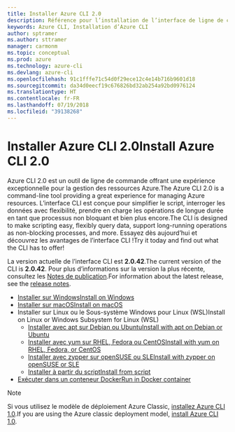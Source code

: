 ```yaml
---
title: Installer Azure CLI 2.0
description: Référence pour l’installation de l’interface de ligne de commande Azure 2.0
keywords: Azure CLI, Installation d’Azure CLI
author: sptramer
ms.author: sttramer
manager: carmonm
ms.topic: conceptual
ms.prod: azure
ms.technology: azure-cli
ms.devlang: azure-cli
ms.openlocfilehash: 91c1fffe71c54d0f29ece12c4e14b716b9601d18
ms.sourcegitcommit: da34d0eecf19c676826bd32ab254a92bd0976124
ms.translationtype: HT
ms.contentlocale: fr-FR
ms.lasthandoff: 07/19/2018
ms.locfileid: "39138268"
---
```

# <a name="install-azure-cli-20"></a><span data-ttu-id="88878-104">Installer Azure CLI 2.0</span><span class="sxs-lookup"><span data-stu-id="88878-104">Install Azure CLI 2.0</span></span>

<span data-ttu-id="88878-105">Azure CLI 2.0 est un outil de ligne de commande offrant une expérience exceptionnelle pour la gestion des ressources Azure.</span><span class="sxs-lookup"><span data-stu-id="88878-105">The Azure CLI 2.0 is a command-line tool providing a great experience for managing Azure resources.</span></span> <span data-ttu-id="88878-106">L’interface CLI est conçue pour simplifier le script, interroger les données avec flexibilité, prendre en charge les opérations de longue durée en tant que processus non bloquant et bien plus encore.</span><span class="sxs-lookup"><span data-stu-id="88878-106">The CLI is designed to make scripting easy, flexibly query data, support long-running operations as non-blocking processes, and more.</span></span> <span data-ttu-id="88878-107">Essayez dès aujourd’hui et découvrez les avantages de l’interface CLI !</span><span class="sxs-lookup"><span data-stu-id="88878-107">Try it today and find out what the CLI has to offer!</span></span>

<span data-ttu-id="88878-108">La version actuelle de l’interface CLI est __2.0.42__.</span><span class="sxs-lookup"><span data-stu-id="88878-108">The current version of the CLI is __2.0.42__.</span></span> <span data-ttu-id="88878-109">Pour plus d’informations sur la version la plus récente, consultez les [Notes de publication](release-notes-azure-cli.md).</span><span class="sxs-lookup"><span data-stu-id="88878-109">For information about the latest release, see the [release notes](release-notes-azure-cli.md).</span></span>

* [<span data-ttu-id="88878-110">Installer sur Windows</span><span class="sxs-lookup"><span data-stu-id="88878-110">Install on Windows</span></span>](install-azure-cli-windows.md)
* [<span data-ttu-id="88878-111">Installer sur macOS</span><span class="sxs-lookup"><span data-stu-id="88878-111">Install on macOS</span></span>](install-azure-cli-macos.md)
* <span data-ttu-id="88878-112">Installer sur Linux ou le Sous-système Windows pour Linux (WSL)</span><span class="sxs-lookup"><span data-stu-id="88878-112">Install on Linux or Windows Subsystem for Linux (WSL)</span></span>
  * [<span data-ttu-id="88878-113">Installer avec apt sur Debian ou Ubuntu</span><span class="sxs-lookup"><span data-stu-id="88878-113">Install with apt on Debian or Ubuntu</span></span>](install-azure-cli-apt.md)
  * [<span data-ttu-id="88878-114">Installer avec yum sur RHEL, Fedora ou CentOS</span><span class="sxs-lookup"><span data-stu-id="88878-114">Install with yum on RHEL, Fedora, or CentOS</span></span>](install-azure-cli-yum.md)
  * [<span data-ttu-id="88878-115">Installer avec zypper sur openSUSE ou SLE</span><span class="sxs-lookup"><span data-stu-id="88878-115">Install with zypper on openSUSE or SLE</span></span>](install-azure-cli-zypper.md)
  * [<span data-ttu-id="88878-116">Installer à partir du script</span><span class="sxs-lookup"><span data-stu-id="88878-116">Install from script</span></span>](install-azure-cli-linux.md)
* [<span data-ttu-id="88878-117">Exécuter dans un conteneur Docker</span><span class="sxs-lookup"><span data-stu-id="88878-117">Run in Docker container</span></span>](run-azure-cli-docker.md)

> [!NOTE]
> <span data-ttu-id="88878-118">Si vous utilisez le modèle de déploiement Azure Classic, [installez Azure CLI 1.0](install-cli-version-1.0.md).</span><span class="sxs-lookup"><span data-stu-id="88878-118">If you are using the Azure classic deployment model, [install Azure CLI 1.0](install-cli-version-1.0.md).</span></span>
